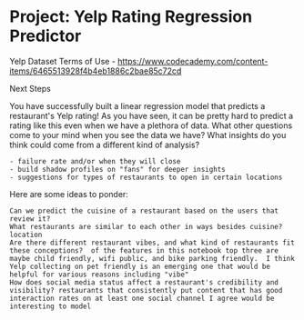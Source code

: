 # Project: Yelp Rating Regression Predictor


Yelp Dataset Terms of Use - https://www.codecademy.com/content-items/6465513928f4b4eb1886c2bae85c72cd




Next Steps

You have successfully built a linear regression model that predicts a restaurant's Yelp rating! As you have seen, it can be pretty hard to predict a rating like this even when we have a plethora of data. What other questions come to your mind when you see the data we have? What insights do you think could come from a different kind of analysis?

    - failure rate and/or when they will close
    - build shadow profiles on "fans" for deeper insights
    - suggestions for types of restaurants to open in certain locations

Here are some ideas to ponder:

    Can we predict the cuisine of a restaurant based on the users that review it?
    What restaurants are similar to each other in ways besides cuisine? location
    Are there different restaurant vibes, and what kind of restaurants fit these conceptions?  of the features in this notebook top three are maybe child friendly, wifi public, and bike parking friendly.  I think Yelp collecting on pet friendly is an emerging one that would be helpful for various reasons including "vibe"
    How does social media status affect a restaurant's credibility and visibility? restaurants that consistently put content that has good interaction rates on at least one social channel I agree would be interesting to model
